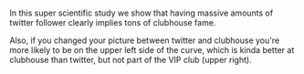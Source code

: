 <p align="center">
<img src="https://i.imgur.com/oCFIafF.png" alt="">
</p>

In this super scientific study we show that having massive amounts of twitter follower clearly implies tons of clubhouse fame.

Also, if you changed your picture between twitter and clubhouse you're more likely to be on the upper left side of the curve, which is kinda better at clubhouse than twitter, but not part of the VIP club (upper right).

